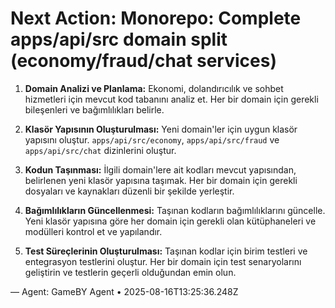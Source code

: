 # Next Action: Monorepo: Complete apps/api/src domain split (economy/fraud/chat services)

1. **Domain Analizi ve Planlama:** Ekonomi, dolandırıcılık ve sohbet hizmetleri için mevcut kod tabanını analiz et. Her bir domain için gerekli bileşenleri ve bağımlılıkları belirle.

2. **Klasör Yapısının Oluşturulması:** Yeni domain'ler için uygun klasör yapısını oluştur. `apps/api/src/economy`, `apps/api/src/fraud` ve `apps/api/src/chat` dizinlerini oluştur.

3. **Kodun Taşınması:** İlgili domain'lere ait kodları mevcut yapısından, belirlenen yeni klasör yapısına taşımak. Her bir domain için gerekli dosyaları ve kaynakları düzenli bir şekilde yerleştir.

4. **Bağımlılıkların Güncellenmesi:** Taşınan kodların bağımlılıklarını güncelle. Yeni klasör yapısına göre her domain için gerekli olan kütüphaneleri ve modülleri kontrol et ve yapılandır.

5. **Test Süreçlerinin Oluşturulması:** Taşınan kodlar için birim testleri ve entegrasyon testlerini oluştur. Her bir domain için test senaryolarını geliştirin ve testlerin geçerli olduğundan emin olun.

— Agent: GameBY Agent • 2025-08-16T13:25:36.248Z
